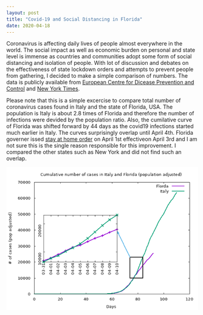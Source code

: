 ```yaml
---
layout: post
title: "Covid-19 and Social Distancing in Florida"
date: 2020-04-18
---
```


Coronavirus is affecting daily lives of people almost everywhere in the
world. The social impact as well as economic burden on personal and
state level is immense as countries and communities adopt some form of
social distancing and isolation of people. With lot of discussion and
debates on the effectiveness of state lockdown orders and attempts to
prevent people from gathering, I decided to make a simple comparison
of numbers. The data is publicly available from [European Centre for
Dicease Prevention and Control](https://www.ecdc.europa.eu/en/publications-data/download-todays-data-geographic-distribution-covid-19-cases-worldwide)
and [New York Times](https://github.com/nytimes/covid-19-data).  

Please note that this is a simple excercise to compare total number of
coronavirus cases found in Italy and the state of Florida, USA. The
population is Italy is about 2.8 times of Florida and therefore the
number of infections were devided by the population ratio. Also, the
cumilative curve of Florida was shifted forward by 44 days as the
covid19 infections started much earlier in Italy. The curves
surprisingly overlap until April 4th. Florida governer issed [stay at
home order](https://www.usnews.com/news/best-states/florida/articles/2020-04-01/florida-governor-issues-statewide-stay-at-home-order)
on April 1st effectiveon April 3rd and I am not sure this
is the single reason responsible for this improvement. I compared the
other states such as New York and did not find such an overlap.

![covid19 cumilative cases](/assets/covid19.png)
